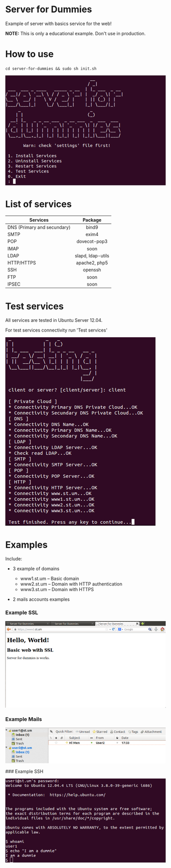 # Server for Dummies

Example of server with basics service for the web!

**NOTE:** This is only a educational example. Don't use in production.

# How to use

`cd server-for-dummies && sudo sh init.sh`

![image](https://raw.githubusercontent.com/Kikobeats/server-for-dummies/master/examples/main.png)

# List of services

| Services                     | Package                |
| -----------------------------|:----------------------:|
| DNS (Primary and secundary)  | bind9
| SMTP							           | exim4
| POP							             | dovecot-pop3
| IMAP							           | soon
| LDAP							           | slapd, ldap-utils
| HTTP/HTTPS					         | apache2, php5
| SSH							             | openssh
| FTP							             | soon
| IPSEC							           | soon
	
# Test services

All services are tested in Ubuntu Server 12.04.

For test services connectivity run 'Test services'

![image](https://raw.githubusercontent.com/Kikobeats/server-for-dummies/master/examples/testing.png)


# Examples

Include:

* 3 example of domains
	* www1.st.um – Basic domain
	* www2.st.um – Domain with HTTP authentication
	* www3.st.um – Domain with HTTPS
	
* 2 mails accounts examples
	

### Example SSL 

![image](https://raw.githubusercontent.com/Kikobeats/server-for-dummies/master/examples/https.png)

### Example Mails 

![image](https://raw.githubusercontent.com/Kikobeats/server-for-dummies/master/examples/mail.png)

### Example SSH

![image](https://raw.githubusercontent.com/Kikobeats/server-for-dummies/master/examples/ssh.png)



